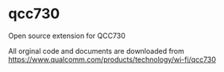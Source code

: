 # qcc730
Open source extension for QCC730

All orginal code and documents are downloaded from https://www.qualcomm.com/products/technology/wi-fi/qcc730
